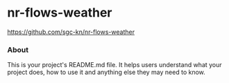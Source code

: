 nr-flows-weather
================

https://github.com/sgc-kn/nr-flows-weather

### About

This is your project's README.md file. It helps users understand what your
project does, how to use it and anything else they may need to know.